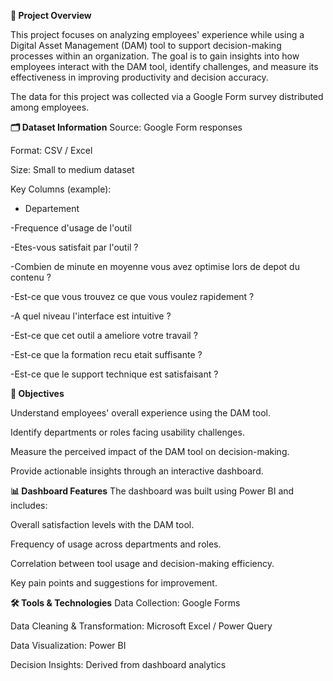 **📌 Project Overview**

This project focuses on analyzing employees' experience while using a Digital Asset Management (DAM) tool to support decision-making processes within an organization.
The goal is to gain insights into how employees interact with the DAM tool, identify challenges, and measure its effectiveness in improving productivity and decision accuracy.

The data for this project was collected via a Google Form survey distributed among employees.



**🗂️ Dataset Information**
Source: Google Form responses

Format: CSV / Excel

Size: Small to medium dataset

Key Columns (example):

- Departement
  
-Frequence d'usage de l'outil

-Etes-vous satisfait par l'outil ?

-Combien de minute en moyenne vous avez optimise lors de depot du contenu ?

-Est-ce que vous trouvez ce que vous voulez rapidement ?

-A quel niveau l'interface est intuitive ?

-Est-ce que cet outil a ameliore votre travail ?

-Est-ce que la formation recu etait suffisante ?

-Est-ce que le support technique est satisfaisant ? 



**🎯 Objectives**

Understand employees' overall experience using the DAM tool.

Identify departments or roles facing usability challenges.

Measure the perceived impact of the DAM tool on decision-making.

Provide actionable insights through an interactive dashboard.



**📊 Dashboard Features**
The dashboard was built using Power BI and includes:

Overall satisfaction levels with the DAM tool.

Frequency of usage across departments and roles.

Correlation between tool usage and decision-making efficiency.

Key pain points and suggestions for improvement.



**🛠️ Tools & Technologies**
Data Collection: Google Forms

Data Cleaning & Transformation: Microsoft Excel / Power Query

Data Visualization: Power BI

Decision Insights: Derived from dashboard analytics
